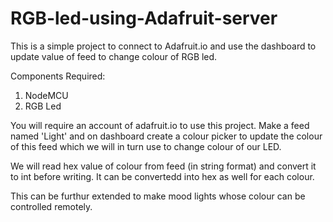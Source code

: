 # RGB-led-using-Adafruit-server

This is a simple project to connect to Adafruit.io and use the dashboard to update value of feed to change colour of RGB led.

Components Required:
1. NodeMCU
2. RGB Led

You will require an account of adafruit.io to use this project. Make a feed named 'Light' and on dashboard create a colour picker to update the colour of this feed which we will in turn use to change colour of our LED.

We will read hex value of colour from feed (in string format) and convert it to int before writing. It can be convertedd into hex as well for each colour.

This can be furthur extended to make mood lights whose colour can be controlled remotely.
